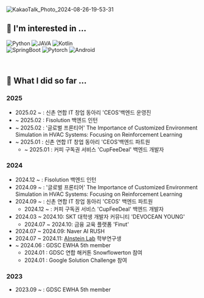 ![KakaoTalk_Photo_2024-08-26-19-53-31](https://github.com/user-attachments/assets/b30ecbf5-2a20-44e3-87d9-aad576342f69)

## 🔭 I'm interested in ...
![Python](https://img.shields.io/badge/Python-3776AB?style=for-the-badge&logo=python&logoColor=white)
![JAVA](https://img.shields.io/badge/JAVA-f44236?style=for-the-badge&logo=coffeescript&logoColor=white)
![Kotlin](https://img.shields.io/badge/Kotlin-f9890b?style=for-the-badge&logo=kotlin&logoColor=white)
<br>
![SpringBoot](https://img.shields.io/badge/SpringBoot-35B62C?style=for-the-badge&logo=springboot&logoColor=white)
![Pytorch](https://img.shields.io/badge/Pytorch-DE4F4F?style=for-the-badge&logo=pytorch&logoColor=white)
![Android](https://img.shields.io/badge/Android-65D35D?style=for-the-badge&logo=android&logoColor=white)

<br>


## 🚀 What I did so far ...
### 2025 
  - 2025.02 ~ : 신촌 연합 IT 창업 동아리 'CEOS'백엔드 운영진
  - ~ 2025.02 : Fisolution 백엔드 인턴
  - ~ 2025.02 : '글로벌 프론티어' The Importance of Customized Environment Simulation in HVAC Systems: Focusing on Reinforcement Learning
  - ~ 2025.01 : 신촌 연합 IT 창업 동아리 'CEOS'백엔드 파트원
    - ~ 2025.01 : 커피 구독권 서비스 'CupFeeDeal' 백엔드 개발자

### 2024
  - 2024.12 ~ : Fisolution 백엔드 인턴
  - 2024.09 ~ : '글로벌 프론티어' The Importance of Customized Environment Simulation in HVAC Systems: Focusing on Reinforcement Learning
  - 2024.09 ~ : 신촌 연합 IT 창업 동아리 'CEOS' 백엔드 파트원
    - 2024.12 ~ : 커피 구독권 서비스 'CupFeeDeal' 백엔드 개발자
  - 2024.03 ~ 2024.10: SKT 대학생 개발자 커뮤니티 'DEVOCEAN YOUNG'
    - 2024.07 ~ 2024.10: 금융 교육 플랫폼 'Finut' 
  - 2024.07 ~ 2024.09: Naver AI RUSH
  - 2024.07 ~ 2024.11: [AInstein Lab](https://sites.google.com/view/soo-kyung-kim/home) 학부연구생
  - ~ 2024.06 : GDSC EWHA 5th member
    - 2024.01 : GDSC 연합 해커톤 Snowflowerton 참여
    - 2024.01 : Google Solution Challenge 참여

### 2023
  - 2023.09 ~ : GDSC EWHA 5th member


